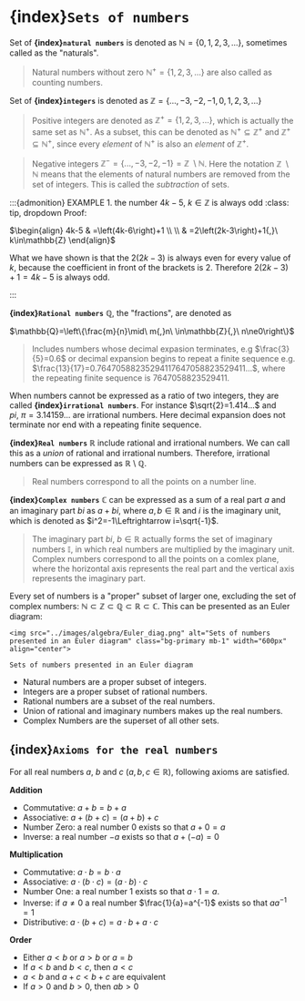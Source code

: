 # {index}`Sets of numbers`
Set of **{index}`natural numbers`** is denoted as $\mathbb{N}=\left\{0{,}1{,}2{,}3{,}...\right\}$, sometimes called as the "naturals".
> Natural numbers without zero $\mathbb{N}^+=\left\{1{,}2{,}3{,}...\right\}$ are also called as counting numbers.

Set of **{index}`integers`** is denoted as $\mathbb{Z}=\left\{...{,}-3{,}-2{,}-1{,}0{,}1{,}2{,}3{,}...\right\}$
> Positive integers are denoted as $\mathbb{Z}^+=\left\{1{,}2{,}3{,}...\right\}$, which is actually the same set as $\mathbb{N}^+$. As a subset, this can be denoted as $\mathbb{N}^+\subseteq\mathbb{Z}^+$ and $\mathbb{Z}^+\subseteq\mathbb{N}^+$, since every *element* of $\mathbb{N}^+$ is also an *element* of $\mathbb{Z}^+$.

> Negative integers $\mathbb{Z}^-=\left\{...{,}-3{,}-2{,}-1\right\}=\mathbb{Z}\ \setminus\mathbb{N}$. Here the notation $\mathbb{Z}\ \setminus\mathbb{N}$ means that the elements of natural numbers are removed from the set of integers. This is called the *subtraction* of sets.

:::{admonition} EXAMPLE 1. the number $4k-5{,}\ k\in\mathbb{Z}$ is always odd
:class: tip, dropdown
Proof:

$\begin{align} 4k-5 & =\left(4k-6\right)+1 \\ \\
& =2\left(2k-3\right)+1{,}\ k\in\mathbb{Z} \end{align}$

What we have shown is that the $2\left(2k-3\right)$ is always even for every value of $k$, because the coefficient in front of the brackets is $2$. Therefore $2\left(2k-3\right)+1=4k-5$ is always odd.

:::

**{index}`Rational numbers`** $\mathbb{Q}$, the "fractions", are denoted as

$\mathbb{Q}=\left\{\frac{m}{n}\mid\ m{,}n\ \in\mathbb{Z}{,}\ n\ne0\right\}$
> Includes numbers whose decimal expasion terminates, e.g $\frac{3}{5}=0.6$ or
> decimal expansion begins to repeat a finite sequence e.g. $\frac{13}{17}=0.76470588235294117647058823529411...$, where the repeating finite sequence is $7647058823529411$.

When numbers cannot be expressed as a ratio of two integers, they are called **{index}`irrational numbers`**. For instance $\sqrt{2}=1.414...$ and $pi{,}\ \pi=3.14159...$ are irrational numbers. Here decimal expansion does not terminate nor end with a repeating finite sequence.

**{index}`Real numbers`** $\mathbb{R}$ include rational and irrational numbers. We can call this as a *union* of rational and irrational numbers. Therefore, irrational numbers can be expressed as $\mathbb{R}$ \ $\mathbb{Q}$.
> Real numbers correspond to all the points on a number line.

**{index}`Complex numbers`** $\mathbb{C}$ can be expressed as a sum of a real part $a$ and an imaginary part $bi$ as $a+bi$, where $a{,}b\in\mathbb{R}$ and $i$ is the imaginary unit, which is denoted as  $i^2=-1\Leftrightarrow i=\sqrt{-1}$.
> The imaginary part $bi{,}\ b\in\mathbb{R}$ actually forms the set of imaginary numbers $\mathbb{I}$, in which real numbers are multiplied by the imaginary unit.
> Complex numbers correspond to all the points on a comlex plane, where the horizontal axis represents the real part and the vertical axis represents the imaginary part.

Every set of numbers is a "proper" subset of larger one, excluding the set of complex numbers: $\mathbb{N}\subset\mathbb{Z}\subset\mathbb{Q}\subset\mathbb{R}\subset\mathbb{C}$. This can be presented as an Euler diagram:

```{figure-md} Euler_diag
<img src="../images/algebra/Euler_diag.png" alt="Sets of numbers presented in an Euler diagram" class="bg-primary mb-1" width="600px" align="center">

Sets of numbers presented in an Euler diagram
```
- Natural numbers are a proper subset of integers.
- Integers are a proper subset of rational numbers.
- Rational numbers are a subset of the real numbers.
- Union of rational and imaginary numbers makes up the real numbers.
- Complex Numbers are the superset of all other sets.

## {index}`Axioms for the real numbers`
For all real numbers $a$, $b$ and $c$ $\left(a{,}b{,}c\in\mathbb{R}\right)$, following axioms are satisfied.

**Addition**
- Commutative: $a+b=b+a$
- Associative: $a+(b+c)=(a+b)+c$
- Number Zero: a real number $0$ exists so that $a+0=a$
- Inverse: a real number $-a$ exists so that $a+\left(-a\right)=0$

**Multiplication**
- Commutative: $a\cdot b=b\cdot a$
- Associative: $a\cdot(b\cdot c)=(a\cdot b)\cdot c$
- Number One: a real number $1$ exists so that $a\cdot1=a$.
- Inverse: if $a\ne0$ a real number $\frac{1}{a}=a^{-1}$ exists so that $aa^{-1}=1$
- Distributive: $a\cdot(b+c)=a\cdot b+a\cdot c$

**Order**
- Either $a<b$ or $a>b$ or $a=b$
- If $a<b$ and $b<c$, then $a<c$
- $a<b$ and $a+c<b+c$ are equivalent
- If $a>0$ and $b>0$, then $ab>0$